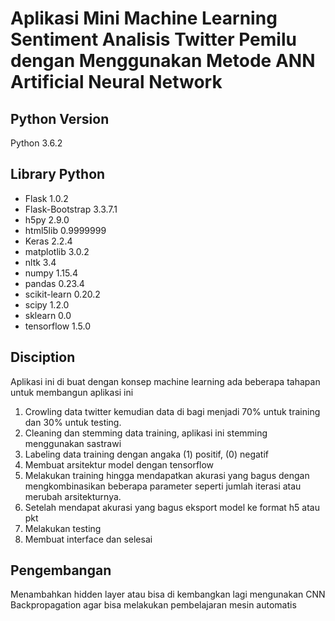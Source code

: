 # Aplikasi Mini Machine Learning Sentiment Analisis Twitter Pemilu dengan Menggunakan Metode ANN Artificial Neural Network

## Python Version

Python 3.6.2

## Library Python

- Flask                  1.0.2
- Flask-Bootstrap        3.3.7.1
- h5py                   2.9.0
- html5lib               0.9999999
- Keras                  2.2.4
- matplotlib             3.0.2
- nltk                   3.4
- numpy                  1.15.4
- pandas                 0.23.4
- scikit-learn           0.20.2
- scipy                  1.2.0
- sklearn                0.0
- tensorflow             1.5.0

## Disciption

Aplikasi ini di buat dengan konsep machine learning ada beberapa tahapan untuk membangun aplikasi ini
 1. Crowling data twitter kemudian data di bagi menjadi 70% untuk training dan 30% untuk testing.
 2. Cleaning dan stemming data training, aplikasi ini stemming menggunakan sastrawi
 3. Labeling data training dengan angaka (1) positif, (0) negatif
 4. Membuat arsitektur model dengan tensorflow
 5. Melakukan training hingga mendapatkan akurasi yang bagus dengan mengkombinasikan beberapa parameter seperti jumlah iterasi atau merubah arsitekturnya.
 6. Setelah mendapat akurasi yang bagus eksport model ke format h5 atau pkt
 7. Melakukan testing
 8. Membuat interface dan selesai

## Pengembangan

Menambahkan hidden layer atau bisa di kembangkan lagi mengunakan CNN Backpropagation agar bisa melakukan pembelajaran mesin automatis
